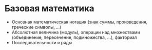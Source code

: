 # Базовая математика
- Основная математическая нотация (знак суммы, произведения, греческие символы, ...)
- Абсолютная величина (модуль), операции над множествами (объединение, пересечение, подмножества, ...), факториал
- Последовательности и ряды